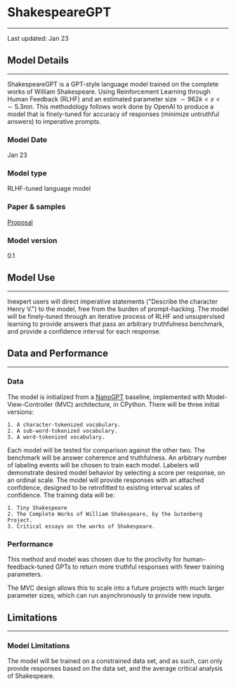 # ShakespeareGPT
---
Last updated: Jan 23

## Model Details
---
ShakespeareGPT is a GPT-style language model trained on the complete works of William Shakespeare. Using Reinforcement Learning through Human Feedback (RLHF) and an estimated parameter size $\sim 962k < x < \sim 5.3mn$. This methodology follows work done by OpenAI to produce a model that is finely-tuned for accuracy of responses (minimize untruthful answers) to imperative prompts.

### Model Date
Jan 23

### Model type
RLHF-tuned language model

### Paper & samples
[Proposal](../Shakespeare%20%20GPT%20paper.docx)

### Model version
0.1

## Model Use
---
Inexpert users will direct imperative statements ("Describe the character Henry V.") to the model, free from the burden of prompt-hacking. The model will be finely-tuned through an iterative process of RLHF and unsupervised learning to provide answers that pass an arbitrary truthfulness benchmark, and provide a confidence interval for each response.

## Data and Performance
---
### Data
The model is initialized from a [NanoGPT](https://github.com/karpathy/nanoGPT/blob/master/model.py) baseline, implemented with Model-View-Controller (MVC) architecture, in CPython. There will be three initial versions:

    1. A character-tokenized vocabulary.
    2. A sub-word-tokenized vocabulary.
    3. A word-tokenized vocabulary.

Each model will be tested for comparison against the other two. The benchmark will be answer coherence and truthfulness. An arbitrary number of labeling events will be chosen to train each model. Labelers will demonstrate desired model behavior by selecting a score per response, on an ordinal scale. The model will provide responses with an attached confidence, designed to be retrofitted to existing interval scales of confidence. The training data will be:

    1. Tiny Shakespeare
    2. The Complete Works of William Shakespeare, by the Gutenberg Project.
    3. Critical essays on the works of Shakespeare.

### Performance
This method and model was chosen due to the proclivity for human-feedback-tuned GPTs to return more truthful responses with fewer training parameters.

The MVC design allows this to scale into a future projects with much larger parameter sizes, which can run asynchronously to provide new inputs.

## Limitations
---
### Model Limitations
The model will be trained on a constrained data set, and as such, can only provide responses based on the data set, and the average critical analysis of Shakespeare.